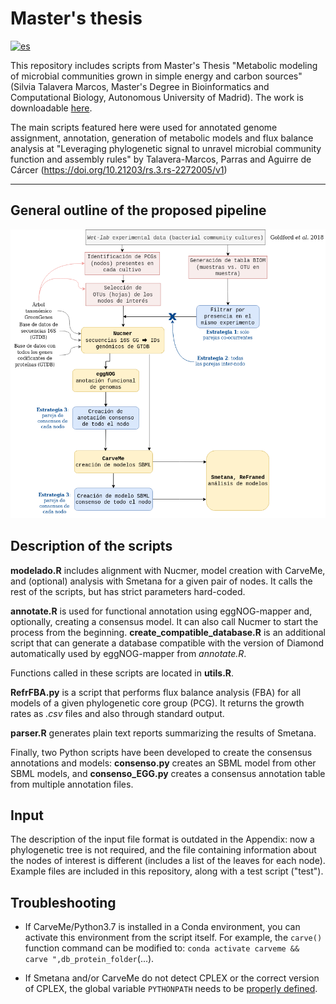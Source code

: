 # Master's thesis

[![es](https://img.shields.io/badge/lang-es-yellow.svg)](https://github.com/silvtal/TFM/blob/master/README.es.md)

This repository includes scripts from Master's Thesis "Metabolic modeling of microbial communities grown in simple energy and carbon sources" (Silvia Talavera Marcos, Master's Degree in Bioinformatics and Computational Biology, Autonomous University of Madrid). The work is downloadable [here](http://hdl.handle.net/10486/695123).

The main scripts featured here were used for annotated genome assignment, annotation, generation of metabolic models and flux balance analysis at "Leveraging phylogenetic signal to unravel microbial community function and assembly rules" by Talavera-Marcos, Parras and Aguirre de Cárcer (https://doi.org/10.21203/rs.3.rs-2272005/v1)


----------------

## General outline of the proposed pipeline

![](https://github.com/silvtal/TFM/blob/master/Anexo/Esquema.png)

## Description of the scripts

**modelado.R** includes alignment with Nucmer, model creation with CarveMe, and (optional) analysis with Smetana for a given pair of nodes. It calls the rest of the scripts, but has strict parameters hard-coded.

**annotate.R** is used for functional annotation using eggNOG-mapper and, optionally, creating a consensus model. It can also call Nucmer to start the process from the beginning. **create_compatible_database.R** is an additional script that can generate a database compatible with the version of Diamond automatically used by eggNOG-mapper from _annotate.R_.

Functions called in these scripts are located in **utils.R**.

**RefrFBA.py** is a script that performs flux balance analysis (FBA) for all models of a given phylogenetic core group (PCG). It returns the growth rates as _.csv_ files and also through standard output.

**parser.R** generates plain text reports summarizing the results of Smetana.

Finally, two Python scripts have been developed to create the consensus annotations and models: **consenso.py** creates an SBML model from other SBML models, and **consenso_EGG.py** creates a consensus annotation table from multiple annotation files.

## Input

The description of the input file format is outdated in the Appendix: now a phylogenetic tree is not required, and the file containing information about the nodes of interest is different (includes a list of the leaves for each node). Example files are included in this repository, along with a test script ("test").

## Troubleshooting

- If CarveMe/Python3.7 is installed in a Conda environment, you can activate this environment from the script itself. For example, the `carve()` function command can be modified to: `conda activate carveme && carve ",db_protein_folder`(...).

- If Smetana and/or CarveMe do not detect CPLEX or the correct version of CPLEX, the global variable `PYTHONPATH` needs to be [properly defined](https://www.ibm.com/docs/en/icos/20.1.0?topic=cplex-setting-up-python-api).

